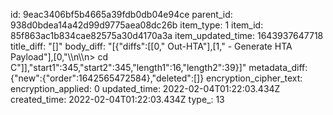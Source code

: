id: 9eac3406bf5b4665a39fdb0db04e94ce
parent_id: 938d0bdea14a42d99d9775aea08dc26b
item_type: 1
item_id: 85f863ac1b834cae82575a30d4170a3a
item_updated_time: 1643937647718
title_diff: "[]"
body_diff: "[{\"diffs\":[[0,\" Out-HTA\"],[1,\" - Generate HTA Payload\"],[0,\"\\\n\\\n> cd C\"]],\"start1\":345,\"start2\":345,\"length1\":16,\"length2\":39}]"
metadata_diff: {"new":{"order":1642565472584},"deleted":[]}
encryption_cipher_text: 
encryption_applied: 0
updated_time: 2022-02-04T01:22:03.434Z
created_time: 2022-02-04T01:22:03.434Z
type_: 13